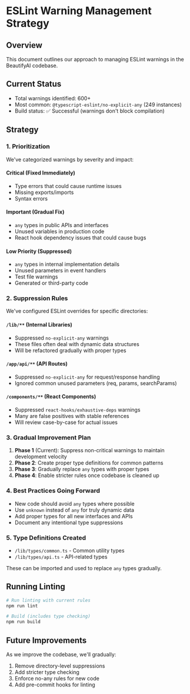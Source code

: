 # ESLint Warning Management Strategy

## Overview
This document outlines our approach to managing ESLint warnings in the BeautifyAI codebase.

## Current Status
- Total warnings identified: 600+
- Most common: `@typescript-eslint/no-explicit-any` (249 instances)
- Build status: ✅ Successful (warnings don't block compilation)

## Strategy

### 1. Prioritization
We've categorized warnings by severity and impact:

#### Critical (Fixed Immediately)
- Type errors that could cause runtime issues
- Missing exports/imports
- Syntax errors

#### Important (Gradual Fix)
- `any` types in public APIs and interfaces
- Unused variables in production code
- React hook dependency issues that could cause bugs

#### Low Priority (Suppressed)
- `any` types in internal implementation details
- Unused parameters in event handlers
- Test file warnings
- Generated or third-party code

### 2. Suppression Rules

We've configured ESLint overrides for specific directories:

#### `/lib/**` (Internal Libraries)
- Suppressed `no-explicit-any` warnings
- These files often deal with dynamic data structures
- Will be refactored gradually with proper types

#### `/app/api/**` (API Routes)
- Suppressed `no-explicit-any` for request/response handling
- Ignored common unused parameters (req, params, searchParams)

#### `/components/**` (React Components)  
- Suppressed `react-hooks/exhaustive-deps` warnings
- Many are false positives with stable references
- Will review case-by-case for actual issues

### 3. Gradual Improvement Plan

1. **Phase 1** (Current): Suppress non-critical warnings to maintain development velocity
2. **Phase 2**: Create proper type definitions for common patterns
3. **Phase 3**: Gradually replace `any` types with proper types
4. **Phase 4**: Enable stricter rules once codebase is cleaned up

### 4. Best Practices Going Forward

- New code should avoid `any` types where possible
- Use `unknown` instead of `any` for truly dynamic data
- Add proper types for all new interfaces and APIs
- Document any intentional type suppressions

### 5. Type Definitions Created

- `/lib/types/common.ts` - Common utility types
- `/lib/types/api.ts` - API-related types

These can be imported and used to replace `any` types gradually.

## Running Linting

```bash
# Run linting with current rules
npm run lint

# Build (includes type checking)
npm run build
```

## Future Improvements

As we improve the codebase, we'll gradually:
1. Remove directory-level suppressions
2. Add stricter type checking
3. Enforce no-any rules for new code
4. Add pre-commit hooks for linting